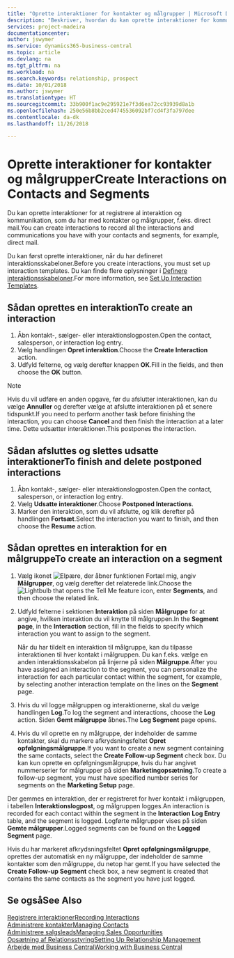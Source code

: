```yaml
---
title: "Oprette interaktioner for kontakter og målgrupper | Microsoft Docs"
description: "Beskriver, hvordan du kan oprette interaktioner for kommunikation, som du har med kontakter og målgrupper i Business Central, f.eks. direct mail."
services: project-madeira
documentationcenter: 
author: jswymer
ms.service: dynamics365-business-central
ms.topic: article
ms.devlang: na
ms.tgt_pltfrm: na
ms.workload: na
ms.search.keywords: relationship, prospect
ms.date: 10/01/2018
ms.author: jswymer
ms.translationtype: HT
ms.sourcegitcommit: 33b900f1ac9e295921e7f3d6ea72cc93939d8a1b
ms.openlocfilehash: 250e56b8bb2ced4745536092bf7cd4f3fa797dee
ms.contentlocale: da-dk
ms.lasthandoff: 11/26/2018

---
```

# <a name="create-interactions-on-contacts-and-segments"></a><span data-ttu-id="b4e92-103">Oprette interaktioner for kontakter og målgrupper</span><span class="sxs-lookup"><span data-stu-id="b4e92-103">Create Interactions on Contacts and Segments</span></span>
<span data-ttu-id="b4e92-104">Du kan oprette interaktioner for at registrere al interaktion og kommunikation, som du har med kontakter og målgrupper, f.eks. direct mail.</span><span class="sxs-lookup"><span data-stu-id="b4e92-104">You can create interactions to record all the interactions and communications you have with your contacts and segments, for example, direct mail.</span></span>

<span data-ttu-id="b4e92-105">Du kan først oprette interaktioner, når du har defineret interaktionsskabeloner.</span><span class="sxs-lookup"><span data-stu-id="b4e92-105">Before you create interactions, you must set up interaction templates.</span></span> <span data-ttu-id="b4e92-106">Du kan finde flere oplysninger i [Definere interaktionsskabeloner](marketing-interactions.md).</span><span class="sxs-lookup"><span data-stu-id="b4e92-106">For more information, see  [Set Up Interaction Templates](marketing-interactions.md).</span></span>

## <a name="to-create-an-interaction"></a><span data-ttu-id="b4e92-107">Sådan oprettes en interaktion</span><span class="sxs-lookup"><span data-stu-id="b4e92-107">To create an interaction</span></span>
1. <span data-ttu-id="b4e92-108">Åbn kontakt-, sælger- eller interaktionslogposten.</span><span class="sxs-lookup"><span data-stu-id="b4e92-108">Open the contact, salesperson, or interaction log entry.</span></span>
2. <span data-ttu-id="b4e92-109">Vælg handlingen **Opret interaktion**.</span><span class="sxs-lookup"><span data-stu-id="b4e92-109">Choose the **Create Interaction** action.</span></span>
3. <span data-ttu-id="b4e92-110">Udfyld felterne, og vælg derefter knappen **OK**.</span><span class="sxs-lookup"><span data-stu-id="b4e92-110">Fill in the fields, and then choose the **OK** button.</span></span>

> [!NOTE]  
>   <span data-ttu-id="b4e92-111">Hvis du vil udføre en anden opgave, før du afslutter interaktionen, kan du vælge **Annuller** og derefter vælge at afslutte interaktionen på et senere tidspunkt.</span><span class="sxs-lookup"><span data-stu-id="b4e92-111">If you need to perform another task before finishing the interaction, you can choose **Cancel** and then finish the interaction at a later time.</span></span> <span data-ttu-id="b4e92-112">Dette udsætter interaktionen.</span><span class="sxs-lookup"><span data-stu-id="b4e92-112">This postpones the interaction.</span></span>

## <a name="to-finish-and-delete-postponed-interactions"></a><span data-ttu-id="b4e92-113">Sådan afsluttes og slettes udsatte interaktioner</span><span class="sxs-lookup"><span data-stu-id="b4e92-113">To finish and delete postponed interactions</span></span>
1. <span data-ttu-id="b4e92-114">Åbn kontakt-, sælger- eller interaktionslogposten.</span><span class="sxs-lookup"><span data-stu-id="b4e92-114">Open the contact, salesperson, or interaction log entry.</span></span>
2. <span data-ttu-id="b4e92-115">Vælg **Udsatte interaktioner**.</span><span class="sxs-lookup"><span data-stu-id="b4e92-115">Choose **Postponed Interactions**.</span></span>
3. <span data-ttu-id="b4e92-116">Marker den interaktion, som du vil afslutte, og klik derefter på handlingen **Fortsæt**.</span><span class="sxs-lookup"><span data-stu-id="b4e92-116">Select the interaction you want to finish, and then choose the **Resume** action.</span></span>

## <a name="to-create-an-interaction-on-a-segment"></a><span data-ttu-id="b4e92-117">Sådan oprettes en interaktion for en målgruppe</span><span class="sxs-lookup"><span data-stu-id="b4e92-117">To create an interaction on a segment</span></span>
1. <span data-ttu-id="b4e92-118">Vælg ikonet ![Elpære, der åbner funktionen Fortæl mig](media/ui-search/search_small.png "Fortæl mig, hvad du vil foretage dig"), angiv **Målgrupper**, og vælg derefter det relaterede link.</span><span class="sxs-lookup"><span data-stu-id="b4e92-118">Choose the ![Lightbulb that opens the Tell Me feature](media/ui-search/search_small.png "Tell me what you want to do") icon, enter **Segments**, and then choose the related link.</span></span>
2. <span data-ttu-id="b4e92-119">Udfyld felterne i sektionen **Interaktion** på siden **Målgruppe** for at angive, hvilken interaktion du vil knytte til målgruppen.</span><span class="sxs-lookup"><span data-stu-id="b4e92-119">In the **Segment page**, in the **Interaction** section, fill in the fields to specify which interaction you want to assign to the segment.</span></span>

    <span data-ttu-id="b4e92-120">Når du har tildelt en interaktion til målgruppe, kan du tilpasse interaktionen til hver kontakt i målgruppen. Du kan f.eks. vælge en anden interaktionsskabelon på linjerne på siden **Målgruppe**.</span><span class="sxs-lookup"><span data-stu-id="b4e92-120">After you have assigned an interaction to the segment, you can personalize the interaction for each particular contact within the segment, for example, by selecting another interaction template on the lines on the **Segment** page.</span></span>  
3. <span data-ttu-id="b4e92-121">Hvis du vil logge målgruppen og interaktionerne, skal du vælge handlingen **Log**.</span><span class="sxs-lookup"><span data-stu-id="b4e92-121">To log the segment and interactions, choose the **Log** action.</span></span> <span data-ttu-id="b4e92-122">Siden **Gemt målgruppe** åbnes.</span><span class="sxs-lookup"><span data-stu-id="b4e92-122">The **Log Segment** page opens.</span></span>
4. <span data-ttu-id="b4e92-123">Hvis du vil oprette en ny målgruppe, der indeholder de samme kontakter, skal du markere afkrydsningsfeltet **Opret opfølgningsmålgruppe**.</span><span class="sxs-lookup"><span data-stu-id="b4e92-123">If you want to create a new segment containing the same contacts, select the **Create Follow-up Segment** check box.</span></span> <span data-ttu-id="b4e92-124">Du kan kun oprette en opfølgningsmålgruppe, hvis du har angivet nummerserier for målgrupper på siden **Marketingopsætning**.</span><span class="sxs-lookup"><span data-stu-id="b4e92-124">To create a follow-up segment, you must have specified number series for segments on the **Marketing Setup** page.</span></span>

<span data-ttu-id="b4e92-125">Der gemmes en interaktion, der er registreret for hver kontakt i målgruppen, i tabellen **Interaktionslogpost**, og målgruppen logges.</span><span class="sxs-lookup"><span data-stu-id="b4e92-125">An interaction is recorded for each contact within the segment in the **Interaction Log Entry** table, and the segment is logged.</span></span> <span data-ttu-id="b4e92-126">Logførte målgrupper vises på siden **Gemte målgrupper**.</span><span class="sxs-lookup"><span data-stu-id="b4e92-126">Logged segments can be found on the **Logged Segment** page.</span></span>

<span data-ttu-id="b4e92-127">Hvis du har markeret afkrydsningsfeltet **Opret opfølgningsmålgruppe**, oprettes der automatisk en ny målgruppe, der indeholder de samme kontakter som den målgruppe, du netop har gemt.</span><span class="sxs-lookup"><span data-stu-id="b4e92-127">If you have selected the **Create Follow-up Segment** check box, a new segment is created that contains the same contacts as the segment you have just logged.</span></span>

## <a name="see-also"></a><span data-ttu-id="b4e92-128">Se også</span><span class="sxs-lookup"><span data-stu-id="b4e92-128">See Also</span></span>
[<span data-ttu-id="b4e92-129">Registrere interaktioner</span><span class="sxs-lookup"><span data-stu-id="b4e92-129">Recording Interactions</span></span>](marketing-interactions.md)  
[<span data-ttu-id="b4e92-130">Administrere kontakter</span><span class="sxs-lookup"><span data-stu-id="b4e92-130">Managing Contacts</span></span>](marketing-contacts.md)  
[<span data-ttu-id="b4e92-131">Administrere salgsleads</span><span class="sxs-lookup"><span data-stu-id="b4e92-131">Managing Sales Opportunities</span></span>](marketing-manage-sales-opportunities.md)  
[<span data-ttu-id="b4e92-132">Opsætning af Relationsstyring</span><span class="sxs-lookup"><span data-stu-id="b4e92-132">Setting Up Relationship Management</span></span>](marketing-setup-marketing.md)  
[<span data-ttu-id="b4e92-133">Arbejde med Business Central</span><span class="sxs-lookup"><span data-stu-id="b4e92-133">Working with Business Central</span></span>](ui-work-product.md)

